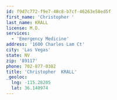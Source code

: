 ```yaml
---
id: f9d7c772-f9e7-48c8-b7cf-46263e58ed5f
first_name: 'Christopher '
last_name: KRALL
license: M.D.
services:
  - 'Emergency Medicine'
address: '1600 Charles Lam Ct'
city: 'Las Vegas'
state: NV
zip: '89117'
phone: 702-877-0382
title: 'Christopher  KRALL'
_geoloc:
  lng: -115.28205
  lat: 36.140974
---
```

